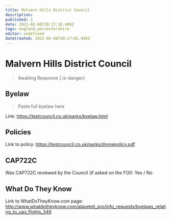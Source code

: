 ```yaml
---
title: Malvern Hills District Council
description:
published: 1
date: 2021-02-08T20:17:10.409Z
tags: england,worcestershire
editor: undefined
dateCreated: 2021-02-08T20:17:02.945Z
---
```


# Malvern Hills District Council
>  Awaiting Response
> {.is-danger}

## Byelaw
> Paste full byelaw here

Link:
https://testcouncil.co.uk/parks/byelaw.html

## Policies
Link to policy:
https://testcouncil.co.uk/parks/dronepolicy.pdf

## CAP722C

Was CAP722C reviewed by the Council (if asked on the FOI): Yes / No

## What Do They Know

Link to WhatDoTheyKnow.com page:
http://www.whatdotheyknow.com/alaveteli_pro/info_requests/byelaws_relating_to_uav_flights_346

